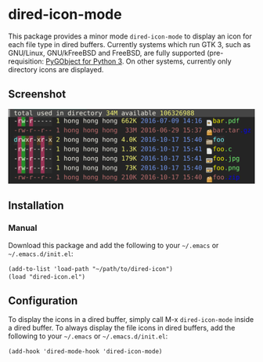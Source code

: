 # dired-icon-mode

This package provides a minor mode `dired-icon-mode` to display an icon for each file type in dired
buffers. Currently systems which run GTK 3, such as GNU/Linux, GNU/kFreeBSD and FreeBSD, are fully
supported
(pre-requisition: [PyGObject for Python 3](https://wiki.gnome.org/action/show/Projects/PyGObject).
On other systems, currently only directory icons are displayed.

## Screenshot

![](./screenshot.png)

## Installation

### Manual

Download this package and add the following to your `~/.emacs` or `~/.emacs.d/init.el`:

    (add-to-list 'load-path "~/path/to/dired-icon")
    (load "dired-icon.el")

## Configuration

To display the icons in a dired buffer, simply call M-x `dired-icon-mode` inside a dired buffer. To
always display the file icons in dired buffers, add the following to your `~/.emacs` or
`~/.emacs.d/init.el`:

    (add-hook 'dired-mode-hook 'dired-icon-mode)
